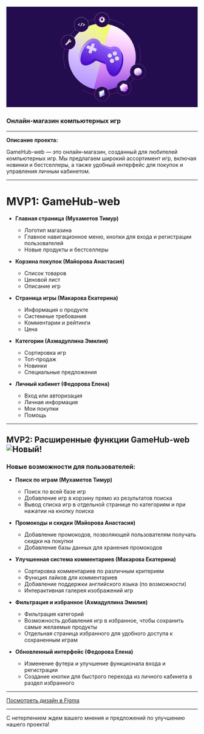 

![Логотип](newlogo.jpg)

### Онлайн-магазин компьютерных игр

---

**Описание проекта:**

GameHub-web — это онлайн-магазин, созданный для любителей компьютерных игр. Мы предлагаем широкий ассортимент игр, включая новинки и бестселлеры, а также удобный интерфейс для покупок и управления личным кабинетом. 

---

# MVP1: GameHub-web 

- **Главная страница (Мухаметов Тимур)**
  - Логотип магазина
  - Главное навигационное меню, кнопки для входа и регистрации пользователей
  - Новые продукты и бестселлеры

- **Корзина покупок (Майорова Анастасия)**
  - Список товаров
  - Ценовой лист
  - Описание игр

- **Страница игры (Макарова Екатерина)**
  - Информация о продукте
  - Системные требования
  - Комментарии и рейтинги
  - Цена

- **Категории (Ахмадуллина Эмилия)**
  - Сортировка игр
  - Топ-продаж
  - Новинки
  - Специальные предложения

- **Личный кабинет (Федорова Елена)**
  - Вход или авторизация
  - Личная информация
  - Мои покупки
  - Помощь

---

## MVP2: Расширенные функции GameHub-web ![Новый!](https://img.shields.io/badge/NEW!-brightgreen)

### Новые возможности для пользователей:

- **Поиск по играм (Мухаметов Тимур)**
  - Поиск по всей базе игр
  - Добавление игр в корзину прямо из результатов поиска
  - Вывод списка игр в отдельной странице по категориям и при нажатии на кнопку поиска

- **Промокоды и скидки (Майорова Анастасия)**
  - Добавление промокодов, позволяющей пользователям получать скидки на покупки
  - Добавление базы данных для хранения промокодов

- **Улучшенная система комментариев (Макарова Екатерина)**
  - Сортировка комментариев по различным критериям
  - Функция лайков для комментариев
  - Добавление поддержки английского языка (по возможности)
  - Интерактивная галерея изображений игр 

- **Фильтрация и избранное (Ахмадуллина Эмилия)**
  - Фильтрация категорий
  - Возможность добавления игр в избранное, чтобы сохранить самые желаемые продукты
  - Отдельная страница избранного для удобного доступа к сохраненным играм

- **Обновленный интерфейс (Федорова Елена)**
  - Изменение футера и улучшение функционала входа и регистрации
  - Создание кнопки для быстрого перехода из личного кабинета в раздел избранного

---

[Посмотреть дизайн в Figma](https://www.figma.com/file/qURRXeUGf5GBGJcVyZkoyr/main_sheet?type=design&node-id=0%3A1&mode=design&t=2EXSWHVVS405mJid-1)

---

С нетерпением ждем вашего мнения и предложений по улучшению нашего проекта!

